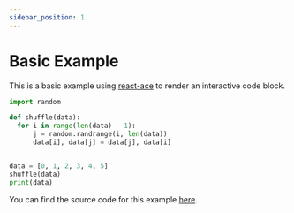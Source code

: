 ```yaml
---
sidebar_position: 1
---
```


# Basic Example

This is a basic example using [react-ace](https://www.npmjs.com/package/react-ace) to render an interactive code block.

```python
import random

def shuffle(data):
  for i in range(len(data) - 1):
      j = random.randrange(i, len(data))
      data[i], data[j] = data[j], data[i]


data = [0, 1, 2, 3, 4, 5]
shuffle(data)
print(data)
```

You can find the source code for this example [here](https://github.com/elilambnz/react-py/blob/main/website/src/components/CodeEditor.tsx).
